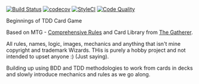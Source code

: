 [![Build Status](https://travis-ci.org/williamcameron/mycardgame.svg?branch=master)](https://travis-ci.org/williamcameron/mycardgame) [![codecov](https://codecov.io/gh/williamcameron/mycardgame/branch/master/graph/badge.svg)](https://codecov.io/gh/williamcameron/mycardgame) [![StyleCI](https://styleci.io/repos/83074948/shield?branch=master)](https://styleci.io/repos/83074948) [![Code Quality](https://img.shields.io/scrutinizer/g/williamcameron/mycardgame.svg?style=flat-square)](https://scrutinizer-ci.com/g/williamcameron/mycardgame/?branch=master) 

Beginnings of TDD Card Game

Based on MTG - [Comprehensive Rules](http://media.wizards.com/images/magic/tcg/resources/rules/MagicCompRules_21031101.pdf) and Card Library from [The Gatherer](http://gatherer.wizards.com/Pages/Search/Default.aspx).

All rules, names, logic, images, mechanics and anything that isn't mine copyright and trademark Wizards.   THis is purely a hobby project and not intended to upset anyone :) (Just saying).

Building up using BDD and TDD methodologies to work from cards in decks and slowly introduce mechanics and rules as we go along.